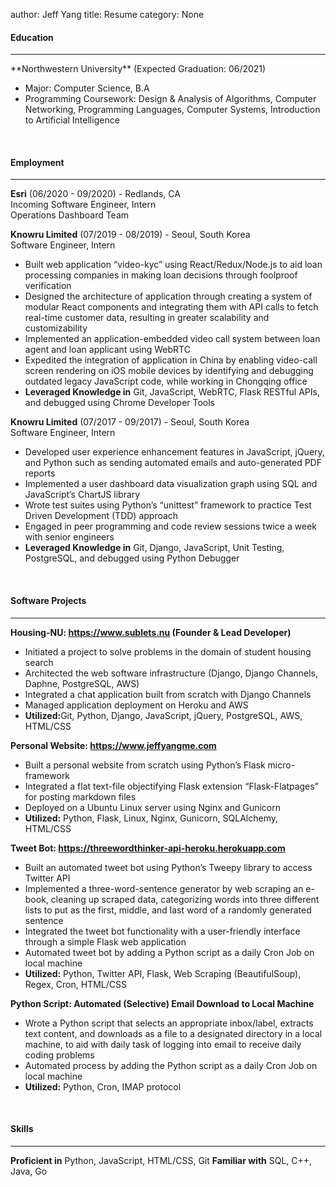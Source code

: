 author: Jeff Yang
title: Resume
category: None

<h4>Education</h4>
<hr>
**Northwestern University**	(Expected Graduation: 06/2021)  
<ul>
	<li>Major: Computer Science, B.A</li> 
	<li>Programming Coursework: Design & Analysis of Algorithms, Computer Networking, Programming Languages, Computer Systems, Introduction to Artificial Intelligence</li>
</ul>
<br>
<h4>Employment</h4>
<hr>

**Esri** (06/2020 - 09/2020) - Redlands, CA  
Incoming Software Engineer, Intern  
Operations Dashboard Team

**Knowru Limited** (07/2019 - 08/2019) - Seoul, South Korea  
Software Engineer, Intern  
<ul>
	<li>Built web application “video-kyc” using React/Redux/Node.js to aid loan processing companies in making loan decisions through foolproof verification</li>
	<li>Designed the architecture of application through creating a system of modular React components and integrating them with API calls to fetch real-time customer data, resulting in greater scalability and customizability</li>
	<li>Implemented an application-embedded video call system between loan agent and loan applicant using WebRTC</li>
	<li>Expedited the integration of application in China by enabling video-call screen rendering on iOS mobile devices by identifying and debugging outdated legacy JavaScript code, while working in Chongqing office</li>
	<li><strong>Leveraged Knowledge in</strong> Git, JavaScript, WebRTC, Flask RESTful APIs, and debugged using Chrome Developer Tools</li>
</ul>

**Knowru Limited** (07/2017 - 09/2017) - Seoul, South Korea  
Software Engineer, Intern
<ul>
	<li>Developed user experience enhancement features in JavaScript, jQuery, and Python such as sending automated emails and auto-generated PDF reports</li>
	<li>Implemented a user dashboard data visualization graph using SQL and JavaScript’s ChartJS library</li>
	<li>Wrote test suites using Python’s “unittest” framework to practice Test Driven Development (TDD) approach</li>
	<li>Engaged in peer programming and code review sessions twice a week with senior engineers</li>
	<li><strong>Leveraged Knowledge in</strong> Git, Django, JavaScript, Unit Testing, PostgreSQL, and debugged using Python Debugger</li>
</ul>
<br>
<h4>Software Projects</h4> 
<hr>

<strong>Housing-NU: https://www.sublets.nu (Founder & Lead Developer)</strong>  
<ul>
	<li>Initiated a project to solve problems in the domain of student housing search</li>
	<li>Architected the web software infrastructure (Django, Django Channels, Daphne, PostgreSQL, AWS)</li>
	<li>Integrated a chat application built from scratch with Django Channels </li>
	<li>Managed application deployment on Heroku and AWS </li>
	<li><strong>Utilized:</strong>Git, Python, Django, JavaScript, jQuery, PostgreSQL, AWS, HTML/CSS</li>
</ul>

<strong>Personal Website: https://www.jeffyangme.com</strong>
<ul>
	<li>Built a personal website from scratch using Python’s Flask micro-framework</li>
	<li>Integrated a flat text-file objectifying Flask extension “Flask-Flatpages” for posting markdown files</li>
	<li>Deployed on a Ubuntu Linux server using Nginx and Gunicorn</li>
	<li><strong>Utilized:</strong> Python, Flask, Linux, Nginx, Gunicorn, SQLAlchemy, HTML/CSS</li>
</ul>

<strong>Tweet Bot: https://threewordthinker-api-heroku.herokuapp.com</strong>
<ul>
	<li>Built an automated tweet bot using Python’s Tweepy library to access Twitter API</li>
	<li>Implemented a three-word-sentence generator by web scraping an e-book, cleaning up scraped data, categorizing words into three different lists to put as the first, middle, and last word of a randomly generated sentence</li>
	<li>Integrated the tweet bot functionality with a user-friendly interface through a simple Flask web application</li>
	<li>Automated tweet bot by adding a Python script as a daily Cron Job on local machine</li>
	<li><strong>Utilized:</strong> Python, Twitter API, Flask, Web Scraping (BeautifulSoup), Regex, Cron, HTML/CSS</li>
</ul>

<strong>Python Script: Automated (Selective) Email Download to Local Machine</strong>  
<ul>
	<li>Wrote a Python script that selects an appropriate inbox/label, extracts text content, and downloads as a file to a designated directory in a local machine, to aid with daily task of logging into email to receive daily coding problems</li>
	<li>Automated process by adding the Python script as a daily Cron Job on local machine</li>
	<li><strong>Utilized:</strong> Python, Cron, IMAP protocol</li>
</ul>
<br>
<h4>Skills</h4>
<hr>
<strong>Proficient in</strong> Python, JavaScript, HTML/CSS, Git  
<strong>Familiar with</strong> SQL, C++, Java, Go 
